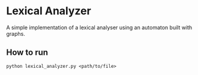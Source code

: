 # Lexical Analyzer

A simple implementation of a lexical analyser using an automaton built with graphs.

## How to run

`python lexical_analyzer.py <path/to/file>`
